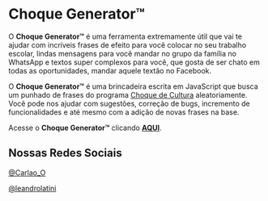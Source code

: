 Choque Generator™
==========
O **Choque Generator™** é uma ferramenta extremamente útil que vai te ajudar com incríveis frases de efeito para você colocar no seu trabalho escolar, lindas mensagens para você mandar no grupo da família no WhatsApp e textos super complexos para você, que gosta de ser chato em todas as oportunidades, mandar aquele textão no Facebook.

O **Choque Generator™** é uma brincadeira escrita em JavaScript que busca um punhado de frases do programa [Choque de Cultura](https://www.youtube.com/user/tvquase "Choque de Cultura") aleatoriamente. Você pode nos ajudar com sugestões, correção de bugs, incremento de funcionalidades e até mesmo com a adição de novas frases na base.

Acesse o **Choque Generator™** clicando **[AQUI](http://www.choquegenerator.com.br "Choque Generator")**.

Nossas Redes Sociais
----------
[@Carlao_O](https://twitter.com/Carlao_O "@Carlao_O")

[@leandrolatini](https://twitter.com/leandrolatini "@leandrolatini")